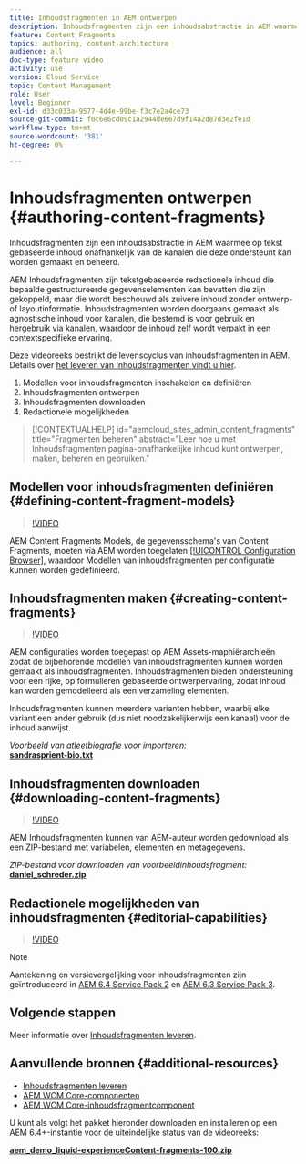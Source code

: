 ```yaml
---
title: Inhoudsfragmenten in AEM ontwerpen
description: Inhoudsfragmenten zijn een inhoudsabstractie in AEM waarmee op tekst gebaseerde inhoud onafhankelijk van de kanalen die deze ondersteunt kan worden gemaakt en beheerd.
feature: Content Fragments
topics: authoring, content-architecture
audience: all
doc-type: feature video
activity: use
version: Cloud Service
topic: Content Management
role: User
level: Beginner
exl-id: d33c033a-9577-4d4e-99be-f3c7e2a4ce73
source-git-commit: f0c6e6cd09c1a2944de667d9f14a2d87d3e2fe1d
workflow-type: tm+mt
source-wordcount: '381'
ht-degree: 0%

---
```


# Inhoudsfragmenten ontwerpen {#authoring-content-fragments}

Inhoudsfragmenten zijn een inhoudsabstractie in AEM waarmee op tekst gebaseerde inhoud onafhankelijk van de kanalen die deze ondersteunt kan worden gemaakt en beheerd.

AEM Inhoudsfragmenten zijn tekstgebaseerde redactionele inhoud die bepaalde gestructureerde gegevenselementen kan bevatten die zijn gekoppeld, maar die wordt beschouwd als zuivere inhoud zonder ontwerp- of layoutinformatie. Inhoudsfragmenten worden doorgaans gemaakt als agnostische inhoud voor kanalen, die bestemd is voor gebruik en hergebruik via kanalen, waardoor de inhoud zelf wordt verpakt in een contextspecifieke ervaring.

Deze videoreeks bestrijkt de levenscyclus van inhoudsfragmenten in AEM. Details over [het leveren van Inhoudsfragmenten vindt u hier](content-fragments-delivery-feature-video-use.md).

1. Modellen voor inhoudsfragmenten inschakelen en definiëren
2. Inhoudsfragmenten ontwerpen
3. Inhoudsfragmenten downloaden
4. Redactionele mogelijkheden

>[!CONTEXTUALHELP]
>id="aemcloud_sites_admin_content_fragments"
>title="Fragmenten beheren"
>abstract="Leer hoe u met Inhoudsfragmenten pagina-onafhankelijke inhoud kunt ontwerpen, maken, beheren en gebruiken."

## Modellen voor inhoudsfragmenten definiëren {#defining-content-fragment-models}

>[!VIDEO](https://video.tv.adobe.com/v/22452/?quality=12&learn=on)

AEM Content Fragments Models, de gegevensschema&#39;s van Content Fragments, moeten via AEM worden toegelaten [[!UICONTROL Configuration Browser]](https://experienceleague.adobe.com/docs/experience-manager-cloud-service/implementing/developing/configurations.html), waardoor Modellen van inhoudsfragmenten per configuratie kunnen worden gedefinieerd.

## Inhoudsfragmenten maken {#creating-content-fragments}

>[!VIDEO](https://video.tv.adobe.com/v/22451/?quality=12&learn=on)

AEM configuraties worden toegepast op AEM Assets-maphiërarchieën zodat de bijbehorende modellen van inhoudsfragmenten kunnen worden gemaakt als inhoudsfragmenten. Inhoudsfragmenten bieden ondersteuning voor een rijke, op formulieren gebaseerde ontwerpervaring, zodat inhoud kan worden gemodelleerd als een verzameling elementen.

Inhoudsfragmenten kunnen meerdere varianten hebben, waarbij elke variant een ander gebruik (dus niet noodzakelijkerwijs een kanaal) voor de inhoud aanwijst.

*Voorbeeld van atleetbiografie voor importeren:*\
**[sandrasprient-bio.txt](assets/sandra-sprient-bio.txt)**

## Inhoudsfragmenten downloaden {#downloading-content-fragments}

>[!VIDEO](https://video.tv.adobe.com/v/22450/?quality=12&learn=on)

AEM Inhoudsfragmenten kunnen van AEM-auteur worden gedownload als een ZIP-bestand met variabelen, elementen en metagegevens.

*ZIP-bestand voor downloaden van voorbeeldinhoudsfragment:*\
**[daniel_schreder.zip](assets/daniel_schreder.zip)**

## Redactionele mogelijkheden van inhoudsfragmenten {#editorial-capabilities}

>[!VIDEO](https://video.tv.adobe.com/v/25891/?quality=12&learn=on)

>[!NOTE]
>
> Aantekening en versievergelijking voor inhoudsfragmenten zijn geïntroduceerd in [AEM 6.4 Service Pack 2](https://helpx.adobe.com/experience-manager/aem-releases-updates.html) en [AEM 6.3 Service Pack 3](https://helpx.adobe.com/experience-manager/6-3/release-notes/sp3-release-notes.html).

## Volgende stappen

Meer informatie over [Inhoudsfragmenten leveren](content-fragments-delivery-feature-video-use.md).

## Aanvullende bronnen {#additional-resources}

* [Inhoudsfragmenten leveren](content-fragments-delivery-feature-video-use.md)
* [AEM WCM Core-componenten](https://experienceleague.adobe.com/docs/experience-manager-core-components/using/introduction.html)
* [AEM WCM Core-inhoudsfragmentcomponent](https://experienceleague.adobe.com/docs/experience-manager-core-components/using/components/content-fragment-component.html)

U kunt als volgt het pakket hieronder downloaden en installeren op een AEM 6.4+-instantie voor de uiteindelijke status van de videoreeks:

**[aem_demo_liquid-experienceContent-fragments-100.zip](assets/aem_demo_fluid-experiencescontent-fragments-100.zip)**
